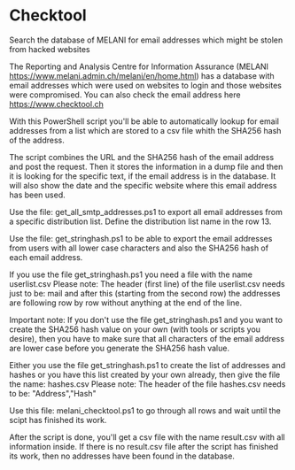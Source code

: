 # Checktool
Search the database of MELANI for email addresses which might be stolen from hacked websites

The Reporting and Analysis Centre for Information Assurance (MELANI https://www.melani.admin.ch/melani/en/home.html) has a database with email addresses which were used on websites to login and those websites were compromised.
You can also check the email address here https://www.checktool.ch

With this PowerShell script you'll be able to automatically lookup for email addresses from a list which are stored to a csv file whith the SHA256 hash of the address.

The script combines the URL and the SHA256 hash of the email address and post the request. Then it stores the information in a dump file and then it is looking for the specific text, if the email address is in the database.
It will also show the date and the specific website where this email address has been used.

Use the file: get_all_smtp_addresses.ps1
to export all email addresses from a specific distribution list. Define the distribution list name in the row 13.

Use the file: get_stringhash.ps1
to be able to export the email addresses from users with all lower case characters and also the SHA256 hash of each email address.

If you use the file get_stringhash.ps1 you need a file with the name userlist.csv
Please note: The header (first line) of the file userlist.csv needs just to be:
mail
and after this (starting from the second row) the addresses are following row by row without anything at the end of the line.

Important note: If you don't use the file get_stringhash.ps1 and you want to create the SHA256 hash value on your own (with tools or scripts you desire), then you have to make sure that all characters of the email address are lower case before you generate the SHA256 hash value.

Either you use the file get_stringhash.ps1 to create the list of addresses and hashes or you have this list created by your own already, then give the file the name:
hashes.csv
Please note: The header of the file hashes.csv needs to be:
"Address","Hash"

Use this file: melani_checktool.ps1
to go through all rows and wait until the scipt has finished its work.

After the script is done, you'll get a csv file with the name result.csv with all information inside.
If there is no result.csv file after the script has finished its work, then no addresses have been found in the database.
